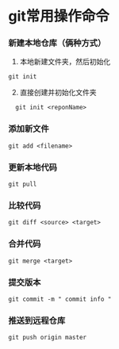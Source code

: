 # git常用操作命令

### 新建本地仓库（俩种方式）
1. 本地新建文件夹，然后初始化

 ``` 
 git init
 ```
 
2. 直接创建并初始化文件夹

 ```
   git init <reponName> 
 ```  

### 添加新文件
```
git add <filename>
```

### 更新本地代码

```
git pull
```

### 比较代码

```
git diff <source> <target>
```

### 合并代码
```
git merge <target>
```

### 提交版本
```
git commit -m " commit info "
```

### 推送到远程仓库
```
git push origin master
```





 
 

